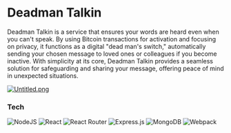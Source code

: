 # Deadman Talkin
Deadman Talkin is a service that ensures your words are heard even when you can't speak. By using Bitcoin transactions for activation and focusing on privacy, it functions as a digital "dead man's switch," automatically sending your chosen message to loved ones or colleagues if you become inactive. With simplicity at its core, Deadman Talkin provides a seamless solution for safeguarding and sharing your message, offering peace of mind in unexpected situations.

[![Untitled.png](https://i.postimg.cc/c4TjSD5B/Untitled.png)](https://postimg.cc/2VbTdxY1)

### Tech
![NodeJS](https://img.shields.io/badge/node.js-6DA55F?style=for-the-badge&logo=node.js&logoColor=white)
![React](https://img.shields.io/badge/react-%2320232a.svg?style=for-the-badge&logo=react&logoColor=%2361DAFB)
![React Router](https://img.shields.io/badge/React_Router-CA4245?style=for-the-badge&logo=react-router&logoColor=white)
![Express.js](https://img.shields.io/badge/express.js-%23404d59.svg?style=for-the-badge&logo=express&logoColor=%2361DAFB)
![MongoDB](https://img.shields.io/badge/MongoDB-%234ea94b.svg?style=for-the-badge&logo=mongodb&logoColor=white)
![Webpack](https://img.shields.io/badge/webpack-%238DD6F9.svg?style=for-the-badge&logo=webpack&logoColor=black)


